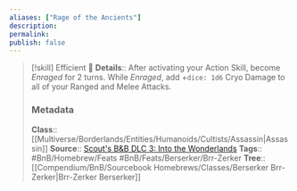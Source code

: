 ```yaml
---
aliases: ["Rage of the Ancients"]
description: 
permalink: 
publish: false
---
```


> [!skill] Efficient 🍻
> **Details**:: After activating your Action Skill, become *Enraged* for 2 turns. While *Enraged*, add +`dice: 1d6` Cryo Damage to all of your Ranged and Melee Attacks.
> ### Metadata
> **Class**:: [[Multiverse/Borderlands/Entities/Humanoids/Cultists/Assassin|Assassin]]
> **Source**:: [Scout's B&B DLC 3: Into the Wonderlands](https://docs.google.com/document/d/1MLOgrWwcLNTnP9PuXrKiLImy7SUh4hXO8arVUAlmdp0/edit)
> **Tags**:: #BnB/Homebrew/Feats #BnB/Feats/Berserker/Brr-Zerker
> **Tree**:: [[Compendium/BnB/Sourcebook Homebrews/Classes/Berserker Brr-Zerker|Brr-Zerker Berserker]]
